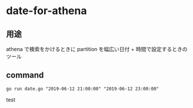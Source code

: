 # date-for-athena

## 用途
athena で検索をかけるときに partition を幅広い日付 +  時間で設定するときのツール

## command

```
go run date.go "2019-06-12 21:00:00" "2019-06-12 23:00:00"
```

test

